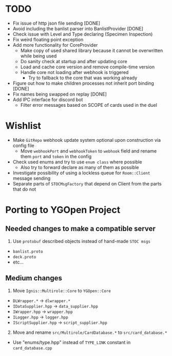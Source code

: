 # TODO

* Fix issue of http json file sending [DONE]
* Avoid including the banlist parser into BanlistProvider [DONE]
* Check issue with Level and Type declaring (Specimen Inspection)
* Fix weird floating point exception
* Add more functionality for CoreProvider
  * Make copy of used shared library because it cannot be overwritten while being used
  * Do sanity check at startup and after updating core
  * Load and cache core version and remove compile-time version
  * Handle core not loading after webhook is triggered
    * Try to fallback to the core that was working already
* Figure out how to make children processes not inherit port binding [DONE]
* Fix names being swapped on replay [DONE]
* Add IPC interface for discord bot
  * Filter error messages based on SCOPE of cards used in the duel

# Wishlist

* Make `GitRepo` webhook update system optional upon construction via config file
  * Move `webhookPort` and `webhookToken` to `webhook` field and rename them `port` and `token` in the config
* Check used enums and try to use `enum class` where possible
  * Also try to forward declare as many of them as possible
* Investigate possibility of using a lockless queue for `Room::Client` message sending
* Separate parts of `STOCMsgFactory` that depend on Client from the parts that do not

# Porting to YGOpen Project

## Needed changes to make a compatible server
1. Use `protobuf` described objects instead of hand-made `STOC msgs`
  * `banlist.proto`
  * `deck.proto`
  * etc...

## Medium changes
1. Move `Ignis::Multirole::Core` to `YGOpen::Core`
  * `DLWrapper.*` -> `dlwrapper.*`
  * `IDataSupplier.hpp` -> `data_supplier.hpp`
  * `IWrapper.hpp` -> `wrapper.hpp`
  * `ILogger.hpp` -> `logger.hpp`
  * `IScriptSupplier.hpp` -> `script_supplier.hpp`
2. Move and rename `src/Multirole/CardDatabase.*` to `src/card_database.*`
  * Use "enums/type.hpp" instead of `TYPE_LINK` constant in `card_database.cpp`
